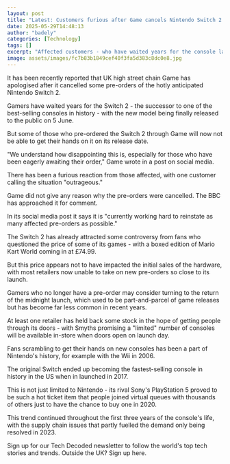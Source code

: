 ```yaml
---
layout: post
title: "Latest: Customers furious after Game cancels Nintendo Switch 2 pre-orders"
date: 2025-05-29T14:48:13
author: "badely"
categories: [Technology]
tags: []
excerpt: "Affected customers - who have waited years for the console launch - have reacted with fury."
image: assets/images/fc7b83b1849cef40f3fa5d383c8dc0e8.jpg
---
```


It has been recently reported that UK high street chain Game has apologised after it cancelled some pre-orders of the hotly anticipated Nintendo Switch 2.

Gamers have waited years for the Switch 2 - the successor to one of the best-selling consoles in history - with the new model being finally released to the public on 5 June.

But some of those who pre-ordered the Switch 2 through Game will now not be able to get their hands on it on its release date.

"We understand how disappointing this is, especially for those who have been eagerly awaiting their order," Game wrote in a post on social media.

There has been a furious reaction from those affected, with one customer calling the situation "outrageous."

Game did not give any reason why the pre-orders were cancelled. The BBC has approached it for comment.

In its social media post it says it is "currently working hard to reinstate as many affected pre-orders as possible."

The Switch 2 has already attracted some controversy from fans who questioned the price of some of its games - with a boxed edition of Mario Kart World coming in at £74.99.

But this price appears not to have impacted the initial sales of the hardware, with most retailers now unable to take on new pre-orders so close to its launch.

Gamers who no longer have a pre-order may consider turning to the return of the midnight launch, which used to be part-and-parcel of game releases but has become far less common in recent years.

At least one retailer has held back some stock in the hope of getting people through its doors - with Smyths promising a "limited" number of consoles will be available in-store when doors open on launch day.

Fans scrambling to get their hands on new consoles has been a part of Nintendo's history, for example with the Wii in 2006.

The original Switch ended up becoming the fastest-selling console in history in the US when in launched in 2017.

This is not just limited to Nintendo - its rival Sony's PlayStation 5 proved to be such a hot ticket item that people joined virtual queues with thousands of others just to have the chance to buy one in 2020.

This trend continued throughout the first three years of the console's life, with the supply chain issues that partly fuelled the demand only being resolved in 2023.

Sign up for our Tech Decoded newsletter to follow the world's top tech stories and trends. Outside the UK? Sign up here.

